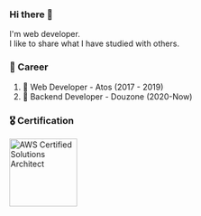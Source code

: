 
### Hi there 👋

I'm web developer.<br/>
I like to share what I have studied with others.<br/>

### 🌟 Career
1. 🐣 Web Developer - Atos (2017 - 2019)
2. 🐥 Backend Developer - Douzone (2020-Now)

### 🎖 Certification

<a href="https://www.credly.com/badges/0926a6dc-0c6b-49d9-b44a-c088a6459dfe/public_url" target="_blank">
  <img src="https://images.credly.com/size/680x680/images/0e284c3f-5164-4b21-8660-0d84737941bc/image.png" width="120" alt="AWS Certified Solutions Architect"/>
</a>
